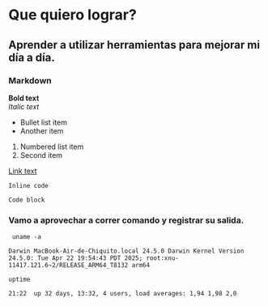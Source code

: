 
# Que quiero lograr?
## Aprender a utilizar herramientas para mejorar mi día a día.
### Markdown

**Bold text**  
*Italic text*  

- Bullet list item
- Another item

1. Numbered list item
2. Second item

[Link text](https://example.com)

`Inline code`

```
Code block
```
### Vamo a aprovechar a correr comando y registrar su salida.

` uname -a`

```
Darwin MacBook-Air-de-Chiquito.local 24.5.0 Darwin Kernel Version 24.5.0: Tue Apr 22 19:54:43 PDT 2025; root:xnu-11417.121.6~2/RELEASE_ARM64_T8132 arm64
```

`uptime` 

```
21:22  up 32 days, 13:32, 4 users, load averages: 1,94 1,98 2,0
```

